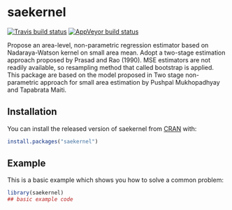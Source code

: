 
<!-- README.md is generated from README.Rmd. Please edit that file -->

# saekernel

<!-- badges: start -->

[![Travis build
status](https://travis-ci.com/wicaksh/saekernel.svg?branch=master)](https://travis-ci.com/wicaksh/saekernel)
[![AppVeyor build
status](https://ci.appveyor.com/api/projects/status/github/wicaksh/saekernel?branch=master&svg=true)](https://ci.appveyor.com/project/wicaksh/saekernel)
<!-- badges: end -->

Propose an area-level, non-parametric regression estimator based on
Nadaraya-Watson kernel on small area mean. Adopt a two-stage estimation
approach proposed by Prasad and Rao (1990). MSE estimators are not
readily available, so resampling method that called bootstrap is
applied. This package are based on the model proposed in Two stage
non-parametric approach for small area estimation by Pushpal
Mukhopadhyay and Tapabrata Maiti.

## Installation

You can install the released version of saekernel from
[CRAN](https://CRAN.R-project.org) with:

``` r
install.packages("saekernel")
```

## Example

This is a basic example which shows you how to solve a common problem:

``` r
library(saekernel)
## basic example code
```
